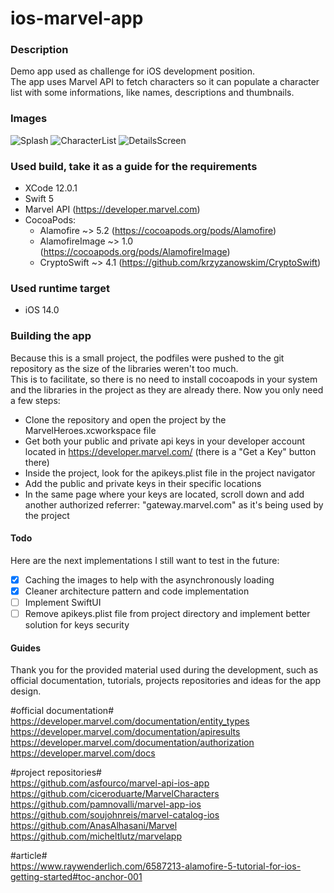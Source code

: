 # ios-marvel-app
### Description
Demo app used as challenge for iOS development position.  
The app uses Marvel API to fetch characters so it can populate a character list with some informations, like names, descriptions and thumbnails.

### Images
![Splash](https://imgur.com/R5FJ5Oo.png)
![CharacterList](https://imgur.com/G17gInq.png)
![DetailsScreen](https://imgur.com/X1AMUCX.png)

### Used build, take it as a guide for the requirements
- XCode 12.0.1
- Swift 5
- Marvel API (https://developer.marvel.com)
- CocoaPods:
  - Alamofire ~> 5.2 (https://cocoapods.org/pods/Alamofire)
  - AlamofireImage ~> 1.0 (https://cocoapods.org/pods/AlamofireImage)
  - CryptoSwift ~> 4.1 (https://github.com/krzyzanowskim/CryptoSwift)

### Used runtime target 
- iOS 14.0

### Building the app
Because this is a small project, the podfiles were pushed to the git repository as the size of the libraries weren't too much.  
This is to facilitate, so there is no need to install cocoapods in your system and the libraries in the project as they are already there.
Now you only need a few steps:
- Clone the repository and open the project by the MarvelHeroes.xcworkspace file 
- Get both your public and private api keys in your developer account located in https://developer.marvel.com/ (there is a "Get a Key" button there)
 - Inside the project, look for the apikeys.plist file in the project navigator
 - Add the public and private keys in their specific locations
 - In the same page where your keys are located, scroll down and add another authorized referrer: "gateway.marvel.com" as it's being used by the project  

#### Todo
Here are the next implementations I still want to test in the future:   
- [x] Caching the images to help with the asynchronously loading
- [x] Cleaner architecture pattern and code implementation
- [ ] Implement SwiftUI
- [ ] Remove apikeys.plist file from project directory and implement better solution for keys security

#### Guides
Thank you for the provided material used during the development, such as official documentation, tutorials, projects repositories and ideas for the app design.

#official documentation#  
https://developer.marvel.com/documentation/entity_types  
https://developer.marvel.com/documentation/apiresults  
https://developer.marvel.com/documentation/authorization  
https://developer.marvel.com/docs  

#project repositories#  
https://github.com/asfourco/marvel-api-ios-app  
https://github.com/ciceroduarte/MarvelCharacters  
https://github.com/pamnovalli/marvel-app-ios  
https://github.com/soujohnreis/marvel-catalog-ios  
https://github.com/AnasAlhasani/Marvel  
https://github.com/micheltlutz/marvelapp  

#article#  
https://www.raywenderlich.com/6587213-alamofire-5-tutorial-for-ios-getting-started#toc-anchor-001
